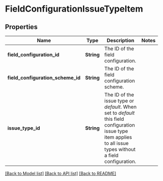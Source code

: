 # FieldConfigurationIssueTypeItem

## Properties

Name | Type | Description | Notes
------------ | ------------- | ------------- | -------------
**field_configuration_id** | **String** | The ID of the field configuration. | 
**field_configuration_scheme_id** | **String** | The ID of the field configuration scheme. | 
**issue_type_id** | **String** | The ID of the issue type or *default*. When set to *default* this field configuration issue type item applies to all issue types without a field configuration. | 

[[Back to Model list]](../README.md#documentation-for-models) [[Back to API list]](../README.md#documentation-for-api-endpoints) [[Back to README]](../README.md)



